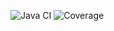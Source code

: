 ![Java CI](https://github.com/RizkyArgo/belajar-maven/actions/workflows/test-java.yml/badge.svg)
![Coverage](https://img.shields.io/badge/coverage-82%25-brightgreen)
